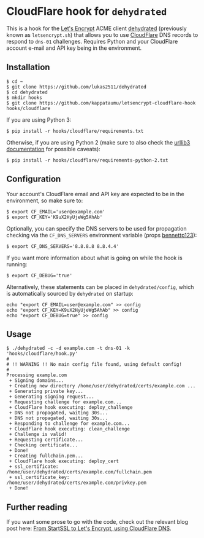 # CloudFlare hook for `dehydrated`

This is a hook for the [Let's Encrypt](https://letsencrypt.org/) ACME client [dehydrated](https://github.com/lukas2511/dehydrated) (previously known as `letsencrypt.sh`) that allows you to use [CloudFlare](https://www.cloudflare.com/) DNS records to respond to `dns-01` challenges. Requires Python and your CloudFlare account e-mail and API key being in the environment.

## Installation

```
$ cd ~
$ git clone https://github.com/lukas2511/dehydrated
$ cd dehydrated
$ mkdir hooks
$ git clone https://github.com/kappataumu/letsencrypt-cloudflare-hook hooks/cloudflare
```

If you are using Python 3:
```
$ pip install -r hooks/cloudflare/requirements.txt
```

Otherwise, if you are using Python 2 (make sure to also check the [urllib3 documentation](http://urllib3.readthedocs.org/en/latest/security.html#installing-urllib3-with-sni-support-and-certificates) for possible caveats):

```
$ pip install -r hooks/cloudflare/requirements-python-2.txt
```


## Configuration

Your account's CloudFlare email and API key are expected to be in the environment, so make sure to:

```
$ export CF_EMAIL='user@example.com'
$ export CF_KEY='K9uX2HyUjeWg5AhAb'
```

Optionally, you can specify the DNS servers to be used for propagation checking via the `CF_DNS_SERVERS` environment variable (props [bennettp123](https://github.com/bennettp123)):

```
$ export CF_DNS_SERVERS='8.8.8.8 8.8.4.4'
```

If you want more information about what is going on while the hook is running:

```
$ export CF_DEBUG='true'
```

Alternatively, these statements can be placed in `dehydrated/config`, which is automatically sourced by `dehydrated` on startup:

```
echo "export CF_EMAIL=user@example.com" >> config
echo "export CF_KEY=K9uX2HyUjeWg5AhAb" >> config
echo "export CF_DEBUG=true" >> config
```




## Usage

```
$ ./dehydrated -c -d example.com -t dns-01 -k 'hooks/cloudflare/hook.py'
#
# !! WARNING !! No main config file found, using default config!
#
Processing example.com
 + Signing domains...
 + Creating new directory /home/user/dehydrated/certs/example.com ...
 + Generating private key...
 + Generating signing request...
 + Requesting challenge for example.com...
 + CloudFlare hook executing: deploy_challenge
 + DNS not propagated, waiting 30s...
 + DNS not propagated, waiting 30s...
 + Responding to challenge for example.com...
 + CloudFlare hook executing: clean_challenge
 + Challenge is valid!
 + Requesting certificate...
 + Checking certificate...
 + Done!
 + Creating fullchain.pem...
 + CloudFlare hook executing: deploy_cert
 + ssl_certificate: /home/user/dehydrated/certs/example.com/fullchain.pem
 + ssl_certificate_key: /home/user/dehydrated/certs/example.com/privkey.pem
 + Done!
```

## Further reading
If you want some prose to go with the code, check out the relevant blog post here: [From StartSSL to Let's Encrypt, using CloudFlare DNS](http://kappataumu.com/articles/letsencrypt-cloudflare-dns-01-hook.html).

